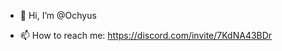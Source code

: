 - 👋 Hi, I’m @Ochyus
<!---
- 👀 I’m interested in ...
- 🌱 I’m currently in University
- 💞️ I’m looking to ...
--->
- 📫 How to reach me: https://discord.com/invite/7KdNA43BDr

<!---
Ochyus/Ochyus is a ✨ special ✨ repository because its `README.md` (this file) appears on your GitHub profile.
You can click the Preview link to take a look at your changes.
--->
